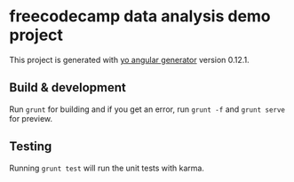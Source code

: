 # freecodecamp data analysis demo project

This project is generated with [yo angular generator](https://github.com/yeoman/generator-angular)
version 0.12.1.

## Build & development

Run `grunt` for building and if you get an error, run `grunt -f` and `grunt serve` for preview.

## Testing

Running `grunt test` will run the unit tests with karma.
